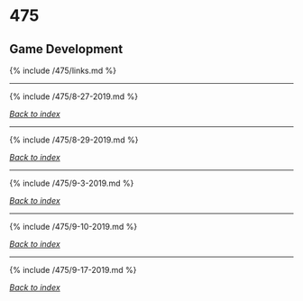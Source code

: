 # 475
## Game Development

{% include /475/links.md %}

***

{% include /475/8-27-2019.md %}

*[Back to index](#475)*

***

{% include /475/8-29-2019.md %}

*[Back to index](#475)*

***

{% include /475/9-3-2019.md %}

*[Back to index](#475)*

***

{% include /475/9-10-2019.md %}

*[Back to index](#475)*
***

{% include /475/9-17-2019.md %}

*[Back to index](#475)*
